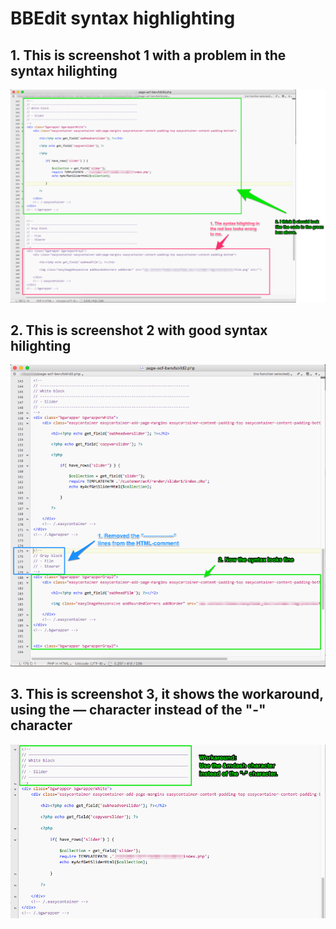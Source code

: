 # BBEdit syntax highlighting

## 1. This is screenshot 1 with a problem in the syntax hilighting
![screenshot 1](https://github.com/uschmelzer/bbedit_syntax_highlighting/blob/master/screenshot1b.png)



## 2. This is screenshot 2 with good syntax hilighting
![screenshot 2](https://github.com/uschmelzer/bbedit_syntax_highlighting/blob/master/screenshot2b.png)


## 3. This is screenshot 3, it shows the workaround, using the &mdash; character instead of the "-" character
![screenshot 3](https://github.com/uschmelzer/bbedit_syntax_highlighting/blob/master/screenshot3.png)

